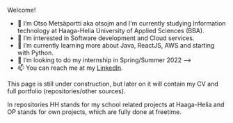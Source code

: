 Welcome!

- 👋 I’m Otso Metsäportti aka otsojm and I'm currently studying Information technology at Haaga-Helia University of Applied Sciences (BBA).
- 👀 I’m interested in Software development and Cloud services.
- 🌱 I’m currently learning more about Java, ReactJS, AWS and starting with Python.
- 💞️ I’m looking to do my internship in Spring/Summer 2022 -->
- 📫 You can reach me at my [LinkedIn](https://fi.linkedin.com/in/otso-metsaportti).

This page is still under construction, but later on it will contain my CV and full portfolio (repositories/other sources).

In repositories HH stands for my school related projects at Haaga-Helia and OP stands for own projects, which are fully done at freetime.

<!---
otsojm/otsojm is a ✨ special ✨ repository because its `README.md` (this file) appears on your GitHub profile.
You can click the Preview link to take a look at your changes.
--->
